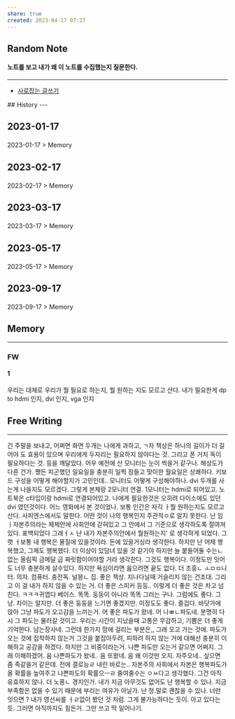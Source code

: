 ```yaml
---
share: true
created: 2023-04-17 07:27
---
```


## Random Note
#### 노트를 보고 내가 왜 이 노트를 수집했는지 질문한다.
---
<p><span><ul>
<li><a data-tooltip-position="top" aria-label="Infinity Drawer/사로잡는 글쓰기.md" data-href="Infinity Drawer/사로잡는 글쓰기.md" href="Infinity Drawer/사로잡는 글쓰기.md" class="internal-link" target="_blank" rel="noopener">사로잡는 글쓰기</a></li>
</ul></span></p>
## History
---
<h2><span><p>2023-01-17</p></span></h2><p><span><p><span alt="2023-01-17 > Memory" src="2023-01-17#Memory" class="internal-embed">2023-01-17 &gt; Memory</span></p></span></p><h2><span><p>2023-02-17</p></span></h2><p><span><p><span alt="2023-02-17 > Memory" src="2023-02-17#Memory" class="internal-embed">2023-02-17 &gt; Memory</span></p></span></p><h2><span><p>2023-03-17</p></span></h2><p><span><p><span alt="2023-03-17 > Memory" src="2023-03-17#Memory" class="internal-embed">2023-03-17 &gt; Memory</span></p></span></p><h2><span><p>2023-05-17</p></span></h2><p><span><p><span alt="2023-05-17 > Memory" src="2023-05-17#Memory" class="internal-embed">2023-05-17 &gt; Memory</span></p></span></p><h2><span><p>2023-09-17</p></span></h2><p><span><p><span alt="2023-09-17 > Memory" src="2023-09-17#Memory" class="internal-embed">2023-09-17 &gt; Memory</span></p></span></p>


## Memory
---


### FW
#### 1
우리는 대체로 우리가 뭘 필요로 하는지, 뭘 원하는 지도 모르고 산다.
내가 필요한게 dp to hdmi 인지, dvi 인지, vga 인지

## Free Writing
---
긴 주말을 보내고, 어쩌면 화면 두개는 나에게 과하고, ㄱ자 책상은 하나의 길이가 더 길어야 도 효용이 있으며 우리에게 두자리는 필요하지 않아다는 것. 그리고 폰 거치 독이 필요하다는 것. 등을 깨달았다. 어우 예전에 산 모니터는 눈이 썩을거 같구나. 해상도가 다른 건가. 쨌든 피곤했던 일요일을 충분히 일찍 잠들고 맞이한 월요일은 상쾌하다. 키보드 구성을 어떻게 해야할지가 고민인데.. 모니터도 어떻게 구성해야하나. dvi 두개를 사는게 나을지도 모르겠다. 그렇게 본체랑 2모니터 연결. 1모니터는 hdmi로 되어있고. 노트북은 c타입이랑 hdmi로 연결되어있고. 나에게 필요한것은 오히려 다이소에도 있던 dvi 였던것이다.
어느 영화에서 본 것이었나. 보통 인간은 자긱 ㅏ뭘 원하는지도 모르고 산다. 사피엔스에서도 말한다. 어떤 것이 나의 행복인지 주관적ㅇ로 알지 못한다. 난 임 ㅣ자본주의라는 체제안에 사회안에 갇혀있고 그 안에서 그 기준으로 생각하도록 절여져있다. 표백되었다 그래ㅓㅅ 난 내가 자본주의안에서 뭘원하는지' 로 생각하게 되었다. 그랫 ㅓ보통 내 행복은 물질에 있을것이라. 돈에 있을거싱라 생각한다. 하지만 난 어제 행복했고, 그제도 행복했다. 더 이상이 있담녀 있을 것 같기야 하지만 늘 붙들어둘 수는ㄴ 없는 올림픽 금메달 급 짜릿함이어야할 거라 생각한다. 그것도 행복이다. 이정도만 잇어도 너무 충분하게 살수있다. 하지만 욕심이라면 읊으려면 끝도 없다. 더 조흥ㄴ ㅗㅁㅁ니터. 의자. 컴퓨터. 충전독. 널븡ㄴ 집. 좋은 책상. 지나다닐때 거슬리지 않는 건조대. 그리고 이 걸 내가 하지 않을 수 있는 거. 더 좋은 스피커 등등.. 이렇게 더 좋은 것은 차고 넘친다. ㅋㅋㅋ귀엽다 베이스. 똑똑. 둥둥이 아니라 똑똑 그러는 구나. 그럼에도 좋다. 그냥. 차이는 알지만. 더 좋은 둥둥을 느기면 좋겠지만. 이정도도 좋다. 즐겁다.
바닷가에 앉아 그냥 파도가 오고감을 느끼는거. 어 좋은 파도가 왔네. 어 나ㅃㄴ파도네. 분명히 다시 그 파도는 물러갈 것이고. 우리는 시간이 지났을때 고통은 무감하고, 기쁨은 더 좋게 기억한다. 남는장사네. 그런데 한가지 맘에 걸리는 부분은,, 그래 오고 가는 것에. 파도가 오는 것에 집착하지 않는거 그것을 붙잡아두려, 피하려 하지 않는 거에 대해선 충분히 이해하고 공감을 하겠다. 하지만 그 비중이라는거. 나쁜 파도만 오는거 같으면 어쩌지. 그래 이해하겠어. 음 나쁜파도가 왔네.. 음 또왔네. 음 왜 이것만 오지. 자주오네.. 싶으면 좀 족같을거 같은데. 전에 결로능ㄹ 내린 바로는.. 자본주의 사회에서 자본은 행복파도가 올 확률을 높여주고 나쁜파도의 확률으ㅡㄹ 줄여줄수는 ㅇㅆ다고 생각했다. 그건 아직 유효하지 않나. 더 노픙ㄴ 경지인가. 내가 지금 아무것도 없어도 난 행복할 수 있나. 지금 부족함은 없을 수 있기 때문에 부리는 여유가 아닐가. 난 정.말로 괜찮을 수 있나. 너만 잇으면 ? 내가 영선씨를 ㅓㄹ없이 봤던 것 처럼. 그게 불가능하다는 듯이. 아고 있다는 듯. 그러면 
아직까지도 힘든거. 그만 쓰고 딱 일어나기. 